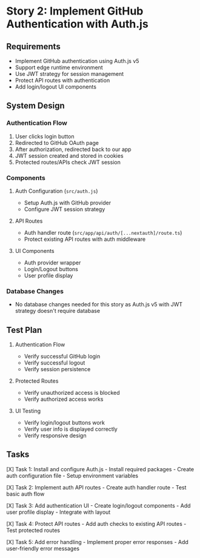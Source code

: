# Story 2: Implement GitHub Authentication with Auth.js

## Requirements
- Implement GitHub authentication using Auth.js v5
- Support edge runtime environment
- Use JWT strategy for session management
- Protect API routes with authentication
- Add login/logout UI components

## System Design

### Authentication Flow
1. User clicks login button
2. Redirected to GitHub OAuth page
3. After authorization, redirected back to our app
4. JWT session created and stored in cookies
5. Protected routes/APIs check JWT session

### Components
1. Auth Configuration (`src/auth.js`)
   - Setup Auth.js with GitHub provider
   - Configure JWT session strategy

2. API Routes
   - Auth handler route (`src/app/api/auth/[...nextauth]/route.ts`)
   - Protect existing API routes with auth middleware

3. UI Components
   - Auth provider wrapper
   - Login/Logout buttons
   - User profile display

### Database Changes
- No database changes needed for this story as Auth.js v5 with JWT strategy doesn't require database

## Test Plan
1. Authentication Flow
   - Verify successful GitHub login
   - Verify successful logout
   - Verify session persistence

2. Protected Routes
   - Verify unauthorized access is blocked
   - Verify authorized access works

3. UI Testing
   - Verify login/logout buttons work
   - Verify user info is displayed correctly
   - Verify responsive design

## Tasks
[X] Task 1: Install and configure Auth.js
    - Install required packages
    - Create auth configuration file
    - Setup environment variables

[X] Task 2: Implement auth API routes
    - Create auth handler route
    - Test basic auth flow

[X] Task 3: Add authentication UI
    - Create login/logout components
    - Add user profile display
    - Integrate with layout

[X] Task 4: Protect API routes
    - Add auth checks to existing API routes
    - Test protected routes

[X] Task 5: Add error handling
    - Implement proper error responses
    - Add user-friendly error messages